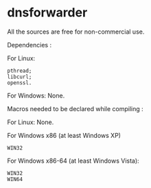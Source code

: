 dnsforwarder
============

All the sources are free for non-commercial use.

Dependencies :

  For Linux:

    pthread;
    libcurl;
    openssl.

  For Windows:
  None.
    
Macros needed to be declared while compiling :

  For Linux:
  None.
    
  For Windows x86 (at least Windows XP)

    WIN32
    
  For Windows x86-64 (at least Windows Vista):

    WIN32
    WIN64
